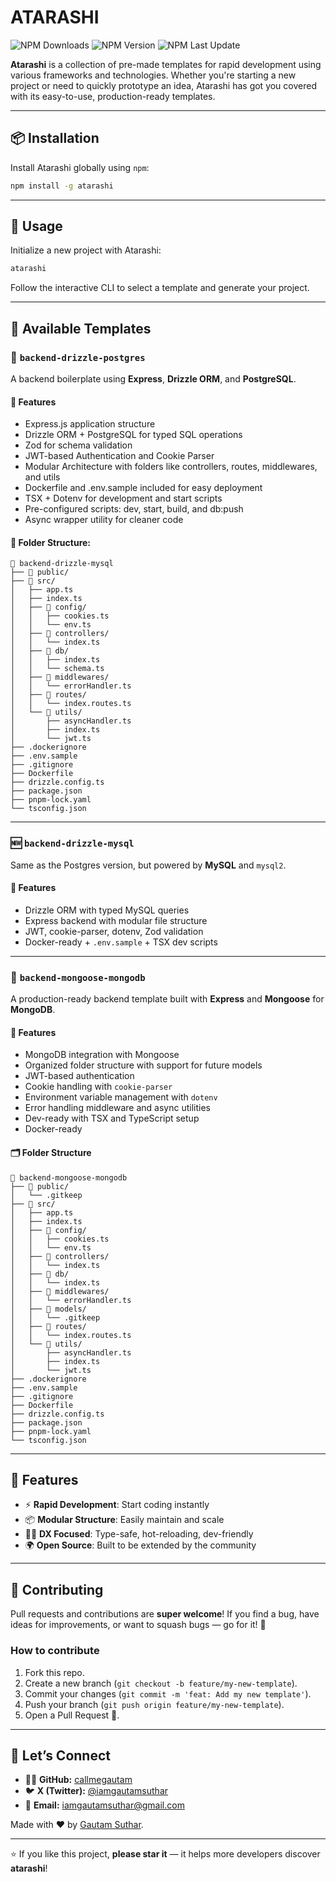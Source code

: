 # ATARASHI

![NPM Downloads](https://img.shields.io/npm/dm/atarashi)
![NPM Version](https://img.shields.io/npm/v/atarashi)
![NPM Last Update](https://img.shields.io/npm/last-update/atarashi)

**Atarashi** is a collection of pre-made templates for rapid development using various frameworks and technologies. Whether you're starting a new project or need to quickly prototype an idea, Atarashi has got you covered with its easy-to-use, production-ready templates.

---

## 📦 Installation

Install Atarashi globally using `npm`:

```bash
npm install -g atarashi
```

---

## 🚀 Usage

Initialize a new project with Atarashi:

```bash
atarashi
```

Follow the interactive CLI to select a template and generate your project.

---

## 📁 Available Templates

### 🐘 `backend-drizzle-postgres`

A backend boilerplate using **Express**, **Drizzle ORM**, and **PostgreSQL**.

#### 🔧 Features

-   Express.js application structure
-   Drizzle ORM + PostgreSQL for typed SQL operations
-   Zod for schema validation
-   JWT-based Authentication and Cookie Parser
-   Modular Architecture with folders like controllers, routes, middlewares, and utils
-   Dockerfile and .env.sample included for easy deployment
-   TSX + Dotenv for development and start scripts
-   Pre-configured scripts: dev, start, build, and db:push
-   Async wrapper utility for cleaner code

#### 📁 Folder Structure:

```text
📁 backend-drizzle-mysql
├── 📁 public/
├── 📁 src/
│   ├── app.ts
│   ├── index.ts
│   ├── 📁 config/
│   │   ├── cookies.ts
│   │   └── env.ts
│   ├── 📁 controllers/
│   │   └── index.ts
│   ├── 📁 db/
│   │   ├── index.ts
│   │   └── schema.ts
│   ├── 📁 middlewares/
│   │   └── errorHandler.ts
│   ├── 📁 routes/
│   │   └── index.routes.ts
│   └── 📁 utils/
│       ├── asyncHandler.ts
│       ├── index.ts
│       └── jwt.ts
├── .dockerignore
├── .env.sample
├── .gitignore
├── Dockerfile
├── drizzle.config.ts
├── package.json
├── pnpm-lock.yaml
└── tsconfig.json

```

---

### 🆕 `backend-drizzle-mysql`

Same as the Postgres version, but powered by **MySQL** and `mysql2`.

#### 🔧 Features

-   Drizzle ORM with typed MySQL queries
-   Express backend with modular file structure
-   JWT, cookie-parser, dotenv, Zod validation
-   Docker-ready + `.env.sample` + TSX dev scripts

---

### 🍃 `backend-mongoose-mongodb`

A production-ready backend template built with **Express** and **Mongoose** for **MongoDB**.

#### 🔧 Features

-   MongoDB integration with Mongoose
-   Organized folder structure with support for future models
-   JWT-based authentication
-   Cookie handling with `cookie-parser`
-   Environment variable management with `dotenv`
-   Error handling middleware and async utilities
-   Dev-ready with TSX and TypeScript setup
-   Docker-ready

#### 🗂 Folder Structure

```text
📁 backend-mongoose-mongodb
├── 📁 public/
│   └── .gitkeep
├── 📁 src/
│   ├── app.ts
│   ├── index.ts
│   ├── 📁 config/
│   │   ├── cookies.ts
│   │   └── env.ts
│   ├── 📁 controllers/
│   │   └── index.ts
│   ├── 📁 db/
│   │   └── index.ts
│   ├── 📁 middlewares/
│   │   └── errorHandler.ts
│   ├── 📁 models/
│   │   └── .gitkeep
│   ├── 📁 routes/
│   │   └── index.routes.ts
│   └── 📁 utils/
│       ├── asyncHandler.ts
│       ├── index.ts
│       └── jwt.ts
├── .dockerignore
├── .env.sample
├── .gitignore
├── Dockerfile
├── drizzle.config.ts
├── package.json
├── pnpm-lock.yaml
└── tsconfig.json
```

---

## 🌟 Features

-   ⚡ **Rapid Development**: Start coding instantly
-   📦 **Modular Structure**: Easily maintain and scale
-   🧑‍💻 **DX Focused**: Type-safe, hot-reloading, dev-friendly
-   🌍 **Open Source**: Built to be extended by the community

---

## 🤝 Contributing

Pull requests and contributions are **super welcome**!
If you find a bug, have ideas for improvements, or want to squash bugs — go for it! 🧠

### How to contribute

1.  Fork this repo.
2.  Create a new branch (`git checkout -b feature/my-new-template`).
3.  Commit your changes (`git commit -m 'feat: Add my new template'`).
4.  Push your branch (`git push origin feature/my-new-template`).
5.  Open a Pull Request 🚀.

---

## 💬 Let’s Connect

-   🧑‍💻 **GitHub:** [callmegautam](https://github.com/callmegautam)
-   🐦 **X (Twitter):** [@iamgautamsuthar](https://x.com/iamgautamsuthar)
-   📧 **Email:** [iamgautamsuthar@gmail.com](mailto:iamgautamsuthar@gmail.com)

Made with ❤️ by [Gautam Suthar](https://github.com/callmegautam).

---

⭐ If you like this project, **please star it** — it helps more developers discover **atarashi**!
